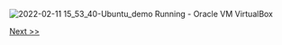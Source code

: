 ![2022-02-11 15_53_40-Ubuntu_demo  Running  - Oracle VM VirtualBox](https://user-images.githubusercontent.com/55657279/153584376-13a6e809-f8f1-4538-87c7-586671350e90.png)

[Next >>](23.md)
